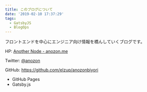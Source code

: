 ```yaml
---
title: このブログについて
date: '2019-02-10 17:37:29'
tags:
  - GatsbyJS
  - BlogOps
---
```


フロントエンドを中心にエンジニア向け情報を橋んしていくブログです。

HP: [Another Node \- anozon\.me](https://anozon.me/)

Twitter: [@anozon](https://twitter.com/anozon)

GitHub: https://github.com/elzup/anozonbiyori

- GitHub Pages
- Gatsby.js
